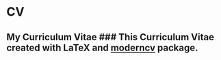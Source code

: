 CV
==

## My Curriculum Vitae  ### This Curriculum Vitae created with LaTeX and [moderncv](http://www.ctan.org/pkg/moderncv) package.